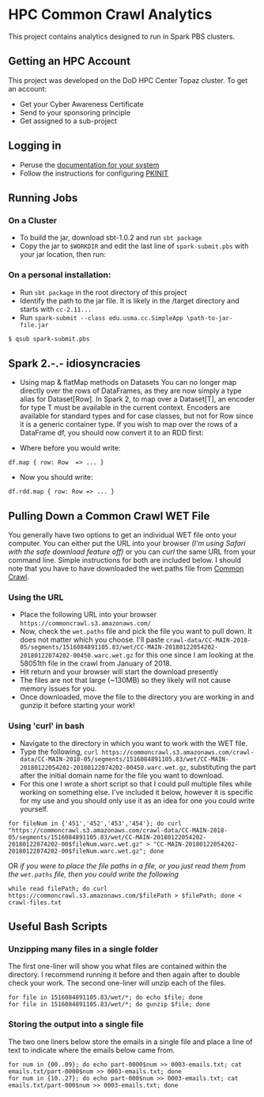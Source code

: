 # HPC Common Crawl Analytics

This project contains analytics designed to run in Spark PBS clusters. 

## Getting an HPC Account

This project was developed on the DoD HPC Center Topaz cluster. To get an account: 

* Get your Cyber Awareness Certificate
* Send to your sponsoring principle
* Get assigned to a sub-project 

## Logging in

* Peruse the [documentation for your system](https://centers.hpc.mil/systems/unclassified.html)
* Follow the instructions for configuring [PKINIT](https://centers.hpc.mil/users/pkinitUserGuide.html)

## Running Jobs

### On a Cluster

* To build the jar, download sbt-1.0.2 and run `sbt package`
* Copy the jar to `$WORKDIR` and edit the last line of `spark-submit.pbs` with your jar location, then run:

### On a personal installation:

* Run `sbt package` in the root directory of this project
* Identify the path to the jar file. It is likely in the /target directory and starts with `cc-2.11...`
* Run `spark-submit --class edu.usma.cc.SimpleApp \path-to-jar-file.jar`

```bash
$ qsub spark-submit.pbs 
```

## Spark 2.-.- idiosyncracies

* Using map & flatMap methods on Datasets
You can no longer map directly over the rows of DataFrames, as they are now simply a type alias for Dataset[Row]. In Spark 2, to map over a Dataset[T], an encoder for type T must be available in the current context. Encoders are available for standard types and for case classes, but not for Row since it is a generic container type. If you wish to map over the rows of a DataFrame df, you should now convert it to an RDD first:

* Where before you would write:

`df.map { row: Row  => ... }`

* Now you should write:

`df.rdd.map { row: Row => ... }`

## Pulling Down a Common Crawl WET File

You generally have two options to get an individual WET file onto your computer. You can either put the URL into your browser _(I'm using Safari with the safe download feature off)_ or you can _curl_ the same URL from your command line. Simple instructions for both are included below. I should note that you have to have downloaded the wet.paths file from [Common Crawl](https://www.commoncrawl.org/).

### Using the URL

* Place the following URL into your browser `https://commoncrawl.s3.amazonaws.com/`
* Now, check the `wet.paths` file and pick the file you want to pull down. It does not matter which you choose. I'll paste `crawl-data/CC-MAIN-2018-05/segments/1516084891105.83/wet/CC-MAIN-20180122054202-20180122074202-00450.warc.wet.gz` for this one since I am looking at the 58051th file in the crawl from January of 2018.
* Hit return and your browser will start the download presently
* The files are not that large (~130MB) so they likely will not cause memory issues for you.
* Once downloaded, move the file to the directory you are working in and gunzip it before starting your work!

### Using 'curl' in bash

* Navigate to the directory in which you want to work with the WET file.
* Type the following, `curl https://commoncrawl.s3.amazonaws.com/crawl-data/CC-MAIN-2018-05/segments/1516084891105.83/wet/CC-MAIN-20180122054202-20180122074202-00450.warc.wet.gz`, substituting the part after the initial domain name for the file you want to download.
* For this one I wrote a short script so that I could pull multiple files while working on something else. I've included it below, however it is specific for my use and you should only use it as an idea for one you could write yourself.

```
for fileNum in {'451','452','453','454'}; do curl "https://commoncrawl.s3.amazonaws.com/crawl-data/CC-MAIN-2018-05/segments/1516084891105.83/wet/CC-MAIN-20180122054202-20180122074202-00$fileNum.warc.wet.gz" > "CC-MAIN-20180122054202-20180122074202-00$fileNum.warc.wet.gz"; done
```

OR _if you were to place the file paths in a file, or you just read them from the `wet.paths` file, then you could write the following_

```
while read filePath; do curl https://commoncrawl.s3.amazonaws.com/$filePath > $filePath; done < crawl-files.txt
```

## Useful Bash Scripts

### Unzipping many files in a single folder

The first one-liner will show you what files are contained within the directory. I recommend running it before and then again after to double check your work. The second one-liner will unzip each of the files.
```
for file in 1516084891105.83/wet/*; do echo $file; done
for file in 1516084891105.83/wet/*; do gunzip $file; done
```

### Storing the output into a single file

The two one liners below store the emails in a single file and place a line of text to indicate where the emails below came from.
```
for num in {00..09}; do echo part-0000$num >> 0003-emails.txt; cat emails.txt/part-0000$num >> 0003-emails.txt; done
for num in {10..27}; do echo part-000$num >> 0003-emails.txt; cat emails.txt/part-000$num >> 0003-emails.txt; done
```

